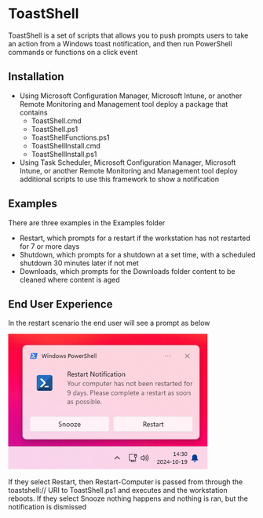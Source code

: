 # ToastShell
ToastShell is a set of scripts that allows you to push prompts users to take an action from a Windows toast notification, and then run PowerShell commands or functions on a click event
## Installation
- Using Microsoft Configuration Manager, Microsoft Intune, or another Remote Monitoring and Management tool deploy a package that contains
  - ToastShell.cmd
  - ToastShell.ps1
  - ToastShellFunctions.ps1
  - ToastShellInstall.cmd
  - ToastShellInstall.ps1
- Using Task Scheduler, Microsoft Configuration Manager, Microsoft Intune, or another Remote Monitoring and Management tool deploy additional scripts to use this framework to show a notification
## Examples
There are three examples in the Examples folder
  - Restart, which prompts for a restart if the workstation has not restarted for 7 or more days
  - Shutdown, which prompts for a shutdown at a set time, with a scheduled shutdown 30 minutes later if not met
  - Downloads, which prompts for the Downloads folder content to be cleaned where content is aged
## End User Experience
In the restart scenario the end user will see a prompt as below

![ToastShell Example](https://github.com/holbs/ToastShell/blob/main/ReadMeImages/ExampleNotification.png)

If they select Restart, then Restart-Computer is passed from through the toastshell:// URI to ToastShell.ps1 and executes and the workstation reboots. If they select Snooze nothing happens and nothing is ran, but the notification is dismissed
